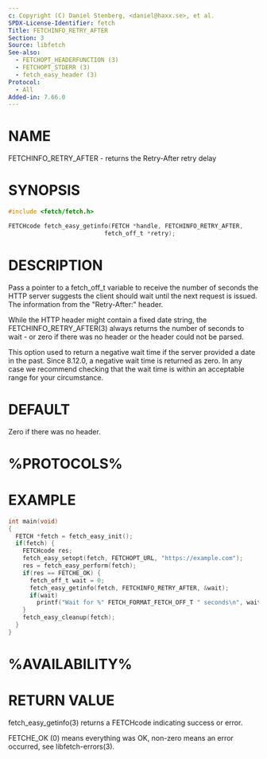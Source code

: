 ```yaml
---
c: Copyright (C) Daniel Stenberg, <daniel@haxx.se>, et al.
SPDX-License-Identifier: fetch
Title: FETCHINFO_RETRY_AFTER
Section: 3
Source: libfetch
See-also:
  - FETCHOPT_HEADERFUNCTION (3)
  - FETCHOPT_STDERR (3)
  - fetch_easy_header (3)
Protocol:
  - All
Added-in: 7.66.0
---
```


# NAME

FETCHINFO_RETRY_AFTER - returns the Retry-After retry delay

# SYNOPSIS

~~~c
#include <fetch/fetch.h>

FETCHcode fetch_easy_getinfo(FETCH *handle, FETCHINFO_RETRY_AFTER,
                           fetch_off_t *retry);
~~~

# DESCRIPTION

Pass a pointer to a fetch_off_t variable to receive the number of seconds the
HTTP server suggests the client should wait until the next request is
issued. The information from the "Retry-After:" header.

While the HTTP header might contain a fixed date string, the
FETCHINFO_RETRY_AFTER(3) always returns the number of seconds to wait -
or zero if there was no header or the header could not be parsed.

This option used to return a negative wait time if the server provided a date
in the past. Since 8.12.0, a negative wait time is returned as zero. In any
case we recommend checking that the wait time is within an acceptable range for
your circumstance.

# DEFAULT

Zero if there was no header.

# %PROTOCOLS%

# EXAMPLE

~~~c
int main(void)
{
  FETCH *fetch = fetch_easy_init();
  if(fetch) {
    FETCHcode res;
    fetch_easy_setopt(fetch, FETCHOPT_URL, "https://example.com");
    res = fetch_easy_perform(fetch);
    if(res == FETCHE_OK) {
      fetch_off_t wait = 0;
      fetch_easy_getinfo(fetch, FETCHINFO_RETRY_AFTER, &wait);
      if(wait)
        printf("Wait for %" FETCH_FORMAT_FETCH_OFF_T " seconds\n", wait);
    }
    fetch_easy_cleanup(fetch);
  }
}
~~~

# %AVAILABILITY%

# RETURN VALUE

fetch_easy_getinfo(3) returns a FETCHcode indicating success or error.

FETCHE_OK (0) means everything was OK, non-zero means an error occurred, see
libfetch-errors(3).
